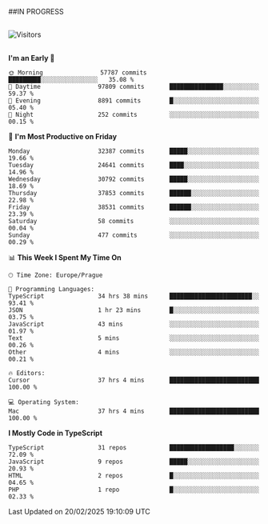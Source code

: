 ##IN PROGRESS
##
![Visitors](https://komarev.com/ghpvc/?username=petrbui&style=for-the-badge&label=Visitors+👀)



##
<!--
[![My GitHub stats](https://github-readme-stats.vercel.app/api?username=petrbui&theme=github_dark)](https://github.com/anuraghazra/github-readme-stats)

[![My wakatime stats](https://github-readme-stats.vercel.app/api/wakatime?username=petrbui&theme=github_dark)](https://github.com/anuraghazra/github-readme-stats)
-->
<!--START_SECTION:waka-->
**I'm an Early 🐤** 

```text
🌞 Morning                57787 commits       █████████░░░░░░░░░░░░░░░░   35.08 % 
🌆 Daytime                97809 commits       ███████████████░░░░░░░░░░   59.37 % 
🌃 Evening                8891 commits        █░░░░░░░░░░░░░░░░░░░░░░░░   05.40 % 
🌙 Night                  252 commits         ░░░░░░░░░░░░░░░░░░░░░░░░░   00.15 % 
```
📅 **I'm Most Productive on Friday** 

```text
Monday                   32387 commits       █████░░░░░░░░░░░░░░░░░░░░   19.66 % 
Tuesday                  24641 commits       ████░░░░░░░░░░░░░░░░░░░░░   14.96 % 
Wednesday                30792 commits       █████░░░░░░░░░░░░░░░░░░░░   18.69 % 
Thursday                 37853 commits       ██████░░░░░░░░░░░░░░░░░░░   22.98 % 
Friday                   38531 commits       ██████░░░░░░░░░░░░░░░░░░░   23.39 % 
Saturday                 58 commits          ░░░░░░░░░░░░░░░░░░░░░░░░░   00.04 % 
Sunday                   477 commits         ░░░░░░░░░░░░░░░░░░░░░░░░░   00.29 % 
```


📊 **This Week I Spent My Time On** 

```text
🕑︎ Time Zone: Europe/Prague

💬 Programming Languages: 
TypeScript               34 hrs 38 mins      ███████████████████████░░   93.41 % 
JSON                     1 hr 23 mins        █░░░░░░░░░░░░░░░░░░░░░░░░   03.75 % 
JavaScript               43 mins             ░░░░░░░░░░░░░░░░░░░░░░░░░   01.97 % 
Text                     5 mins              ░░░░░░░░░░░░░░░░░░░░░░░░░   00.26 % 
Other                    4 mins              ░░░░░░░░░░░░░░░░░░░░░░░░░   00.21 % 

🔥 Editors: 
Cursor                   37 hrs 4 mins       █████████████████████████   100.00 % 

💻 Operating System: 
Mac                      37 hrs 4 mins       █████████████████████████   100.00 % 
```

**I Mostly Code in TypeScript** 

```text
TypeScript               31 repos            ██████████████████░░░░░░░   72.09 % 
JavaScript               9 repos             █████░░░░░░░░░░░░░░░░░░░░   20.93 % 
HTML                     2 repos             █░░░░░░░░░░░░░░░░░░░░░░░░   04.65 % 
PHP                      1 repo              █░░░░░░░░░░░░░░░░░░░░░░░░   02.33 % 
```




 Last Updated on 20/02/2025 19:10:09 UTC
<!--END_SECTION:waka-->

